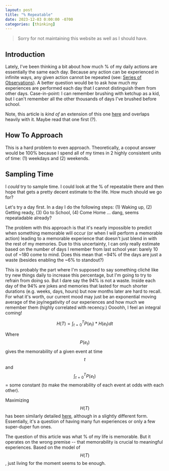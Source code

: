 ```yaml
---
layout: post
title: "% Repeatable"
date: 2023-12-03 0:00:00 -0700
categories: [thinking]
---
```


> Sorry for not maintaining this website as well as I should have.

## Introduction

Lately, I've been thinking a bit about how much % of my daily actions are essentially the same each day. Because any action can be experienced in infinite ways, any given action cannot be repeated (see: [Series of Observations](thinking/2023/02/01/update/)). A better question would be to ask how much my experiences are performed each day that I cannot distinguish them from other days. Case-in-point: I can remember brushing with ketchup as a kid, but I can't remember all the other thousands of days I've brushed before school.

Note, this article is *kind of* an extension of this one [here](thinking/2023/07/21/hardquestions/) and overlaps heavily with it. Maybe read that one first (?).

## How To Approach

This is a hard problem to even approach. Theoretically, a copout answer would be 100% because I spend all of my times in 2 highly consistent units of time: (1) weekdays and (2) weekends. 

## Sampling Time

I _could_ try to sample time. I could look at the % of repeatable there and then hope that gets a pretty decent estimate to the life. How much should we go for?

Let's try a day first. In a day I do the following steps: (1) Waking up, (2) Getting ready, (3) Go to School, (4) Come Home ... dang, seems repeatadable already?

The problem with this approach is that it's nearly impossible to predict when something memorable will occur (or when I will perform a memorable action) leading to a memorable experience that doesn't just blend in with the rest of my memories. Due to this uncertainty, I can only really estimate based on the number of days I remember from last school year: barely 10 out of ~180 come to mind. Does this mean that ~94% of the days are just a waste (besides enabling the ~6% to standout?)

This is probably the part where I'm supposed to say something cliché like try new things daily to increase this percentage, but I'm going to try to refrain from doing so. But I dare say the 94% is not a waste. Inside each day of the 94% are jokes and memories that lasted for much shorter durations (e.g. weeks, days, hours) but now months later are hard to recall. For what it's worth, our current mood may just be an exponential moving average of the joy/negativity of our experiences and how much we remember them (highly correlated with recency.) Oooohh, I feel an integral coming!

$$ H(T) = \int_{t=0}^{T} P(e_{t}) * H(e_{t}) dt $$

Where $$ P(e_{t}) $$ gives the memorability of a given event at time $$ t $$ and $$ \int_{t=0}^{T} P(e_{t}) $$ = some constant (to make the memorability of each event at odds with each other). 

Maximizing $$ H(T) $$ has been similarly detailed [here](thinking/2023/07/21/hardquestions/), although in a slightly different form. Essentially, it's a question of having many fun experiences or only a few super-duper fun ones. 

The question of this article was what % of my life is memorable. But it operates on the wrong premise -- that memorability is crucial to meaningful experiences. Based on the model of $$ H(T) $$, just living for the moment seems to be enough.
